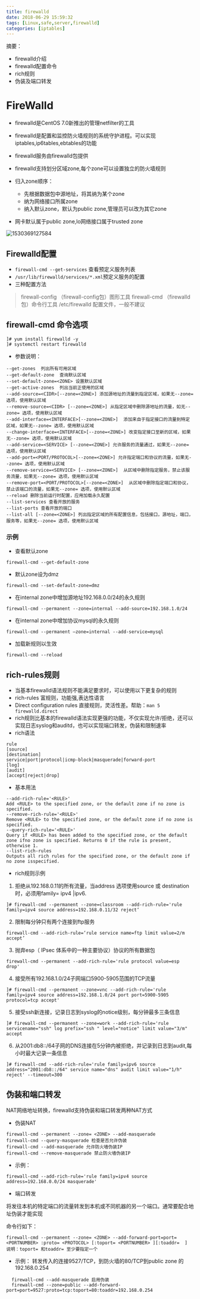 ```yaml
---
title: firewalld
date: 2018-06-29 15:59:32
tags: [Linux,safe,server,firewalld]
categories: [iptables]
---
```

摘要：

- firewalld介绍
- firewalld配置命令
- rich规则
- 伪装及端口转发

# FireWalld

- firewalld是CentOS 7.0新推出的管理netfilter的工具
- firewalld是配置和监控防火墙规则的系统守护进程。可以实现iptables,ip6tables,ebtables的功能

- firewalld服务由firewalld包提供
- firewalld支持划分区域zone,每个zone可以设置独立的防火墙规则
- 归入zone顺序：
  - 先根据数据包中源地址，将其纳为某个zone
  - 纳为网络接口所属zone
  - 纳入默认zone，默认为public zone,管理员可以改为其它zone
- 网卡默认属于public zone,lo网络接口属于trusted zone

![1530369127584](http://pic.fenghong.tech/1530369127584.png)

## Firewalld配置

- `firewall-cmd --get-services` 查看预定义服务列表
- `/usr/lib/firewalld/services/*.xml`预定义服务的配置
- 三种配置方法

> firewall-config （firewall-config包）图形工具
> firewall-cmd （firewalld包）命令行工具
> /etc/firewalld 配置文件，一般不建议

## firewall-cmd 命令选项

```
]# yum install firewalld -y
]# systemctl restart firewalld
```

- 参数说明：

```
--get-zones  列出所有可用区域
--get-default-zone  查询默认区域
--set-default-zone=<ZONE> 设置默认区域
--get-active-zones  列出当前正使用的区域
--add-source=<CIDR>[--zone=<ZONE>] 添加源地址的流量到指定区域，如果无--zone= 选项，使用默认区域
--remove-source=<CIDR> [--zone=<ZONE>] 从指定区域中删除源地址的流量，如无--zone= 选项，使用默认区域
--add-interface=<INTERFACE>[--zone=<ZONE>]  添加来自于指定接口的流量到特定区域，如果无--zone= 选项，使用默认区域
--change-interface=<INTERFACE>[--zone=<ZONE>] 改变指定接口至新的区域，如果无--zone= 选项，使用默认区域
--add-service=<SERVICE> [--zone=<ZONE>] 允许服务的流量通过，如果无--zone= 选项，使用默认区域
--add-port=<PORT/PROTOCOL>[--zone=<ZONE>] 允许指定端口和协议的流量，如果无--zone= 选项，使用默认区域
--remove-service=<SERVICE> [--zone=<ZONE>]  从区域中删除指定服务，禁止该服务流量，如果无--zone= 选项，使用默认区域
--remove-port=<PORT/PROTOCOL>[--zone=<ZONE>]  从区域中删除指定端口和协议，禁止该端口的流量，如果无--zone= 选项，使用默认区域
--reload 删除当前运行时配置，应用加载永久配置
--list-services 查看开放的服务
--list-ports 查看开放的端口
--list-all [--zone=<ZONE>] 列出指定区域的所有配置信息，包括接口，源地址，端口，服务等，如果无--zone= 选项，使用默认区域
```
### 示例

- 查看默认zone
```
firewall-cmd --get-default-zone
```
- 默认zone设为dmz
```
firewall-cmd --set-default-zone=dmz
```
- 在internal zone中增加源地址192.168.0.0/24的永久规则
```
firewall-cmd --permanent --zone=internal --add-source=192.168.1.0/24
```
- 在internal zone中增加协议mysql的永久规则
```
firewall-cmd --permanent –zone=internal --add-service=mysql
```
- 加载新规则以生效
```
firewall-cmd --reload
```
## rich-rules规则

- 当基本firewalld语法规则不能满足要求时，可以使用以下更复杂的规则
- rich-rules 富规则，功能强,表达性语言
- Direct configuration rules 直接规则，灵活性差。帮助：`man 5 firewalld.direct`
- rich规则比基本的firewalld语法实现更强的功能，不仅实现允许/拒绝，还可以实现日志syslog和auditd，也可以实现端口转发，伪装和限制速率
- rich语法

```
rule
[source]
[destination]
service|port|protocol|icmp-block|masquerade|forward-port
[log]
[audit]
[accept|reject|drop]
```

- 基本用法
```
--add-rich-rule='<RULE>'  
Add <RULE> to the specified zone, or the default zone if no zone is specified.
--remove-rich-rule='<RULE>'  
Remove <RULE> to the specified zone, or the default zone if no zone is specified.
--query-rich-rule='<RULE>'  
Query if <RULE> has been added to the specified zone, or the default zone ifno zone is specified. Returns 0 if the rule is present, otherwise 1. 
--list-rich-rules  
Outputs all rich rules for the specified zone, or the default zone if no zone isspecified.
```
- rich规则示例

1. 拒绝从192.168.0.11的所有流量，当address 选项使用source 或 destination时，必须用family= ipv4 |ipv6.
```
]# firewall-cmd --permanent --zone=classroom --add-rich-rule='rule family=ipv4 source address=192.168.0.11/32 reject‘
```
2. 限制每分钟只有两个连接到ftp服务
```
firewall-cmd --add-rich-rule=‘rule service name=ftp limit value=2/m accept’
```
3. 抛弃esp（ IPsec 体系中的一种主要协议）协议的所有数据包
```
firewall-cmd --permanent --add-rich-rule='rule protocol value=esp drop'
```
4. 接受所有192.168.1.0/24子网端口5900-5905范围的TCP流量
```
]# firewall-cmd --permanent --zone=vnc --add-rich-rule='rule family=ipv4 source address=192.168.1.0/24 port port=5900-5905 protocol=tcp accept'
```
5. 接受ssh新连接，记录日志到syslog的notice级别，每分钟最多三条信息
```
]# firewall-cmd --permanent --zone=work --add-rich-rule='rule servicename="ssh" log prefix="ssh " level="notice" limit value="3/m" accept
```
6. 从2001:db8::/64子网的DNS连接在5分钟内被拒绝，并记录到日志到audit,每小时最大记录一条信息
```
]# firewall-cmd --add-rich-rule='rule family=ipv6 source address="2001:db8::/64" service name="dns" audit limit value="1/h" reject' --timeout=300
```
## 伪装和端口转发

NAT网络地址转换，firewalld支持伪装和端口转发两种NAT方式

- 伪装NAT

```
firewall-cmd --permanent --zone= <ZONE> --add-masquerade
firewall-cmd --query-masquerade 检查是否允许伪装
firewall-cmd --add-masquerade 允许防火墙伪装IP
firewall-cmd --remove-masquerade 禁止防火墙伪装IP
```

- 示例：

```
firewall-cmd --add-rich-rule='rule family=ipv4 source address=192.168.0.0/24 masquerade'
```

- 端口转发

将发往本机的特定端口的流量转发到本机或不同机器的另一个端口。通常要配合地址伪装才能实现

命令行如下：

```
firewall-cmd --permanent --zone= <ZONE> --add-forward-port=port= <PORTNUMBER> :proto= <PROTOCOL> [:toport= <PORTNUMBER> ][:toaddr=  ]
说明：toport= 和toaddr= 至少要指定一个
```
- 示例：
  转发传入的连接9527/TCP，到防火墙的80/TCP到public zone 的192.168.0.254
```
  firewall-cmd --add-masquerade 启用伪装
  firewall-cmd --zone=public --add-forward-port=port=9527:proto=tcp:toport=80:toaddr=192.168.0.254
```
